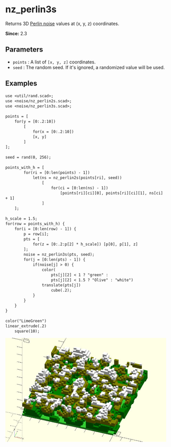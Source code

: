 # nz_perlin3s

Returns 3D [Perlin noise](https://en.wikipedia.org/wiki/Perlin_noise) values at (x, y, z) coordinates.

**Since:** 2.3

## Parameters

- `points` : A list of `[x, y, z]` coordinates.
- `seed` : The random seed. If it's ignored, a randomized value will be used.

## Examples

    use <util/rand.scad>;
    use <noise/nz_perlin2s.scad>;
    use <noise/nz_perlin3s.scad>;

    points = [
        for(y = [0:.2:10])
            [
                for(x = [0:.2:10])
                [x, y]
            ]
    ];

    seed = rand(0, 256);

    points_with_h = [
            for(ri = [0:len(points) - 1])
                let(ns = nz_perlin2s(points[ri], seed))
                    [
                        for(ci = [0:len(ns) - 1])
                            [points[ri][ci][0], points[ri][ci][1], ns[ci] + 1]
                    ]
        ];

    h_scale = 1.5;
    for(row = points_with_h) {        
        for(i = [0:len(row) - 1]) {
            p = row[i];
            pts = [
                for(z = [0:.2:p[2] * h_scale]) [p[0], p[1], z]
            ];
            noise = nz_perlin3s(pts, seed);
            for(j = [0:len(pts) - 1]) {
                if(noise[j] > 0) {
                    color(
                        pts[j][2] < 1 ? "green" : 
                        pts[j][2] < 1.5 ? "Olive" : "white")
                    translate(pts[j])
                        cube(.2);
                }           
            }
        }
    }

    color("LimeGreen")
    linear_extrude(.2)
        square(10);

![nz_perlin3s](images/lib3x-nz_perlin3s-1.JPG)